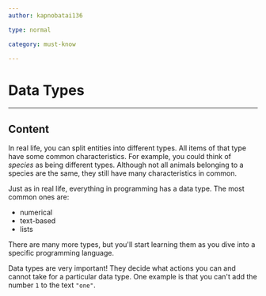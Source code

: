 ```yaml
---
author: kapnobatai136

type: normal

category: must-know

---
```


# Data Types

---
## Content

In real life, you can split entities into different types. All items of that type have some common characteristics. For example, you could think of *species* as being different types. Although not all animals belonging to a species are the same, they still have many characteristics in common.

Just as in real life, everything in programming has a data type. The most common ones are:
- numerical
- text-based
- lists

There are many more types, but you'll start learning them as you dive into a specific programming language. 

Data types are very important! They decide what actions you can and cannot take for a particular data type. One example is that you can't add the number `1` to the text `"one"`.
